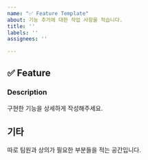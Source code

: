 ```yaml
---
name: "✅ Feature Template"
about: 기능 추가에 대한 작업 사항을 적습니다.
title: ''
labels: ''
assignees: ''

---
```


## ✅ Feature
### Description
구현한 기능을 상세하게 작성해주세요. 

## 기타
따로 팀원과 상의가 필요한 부분들을 적는 공간입니다.

